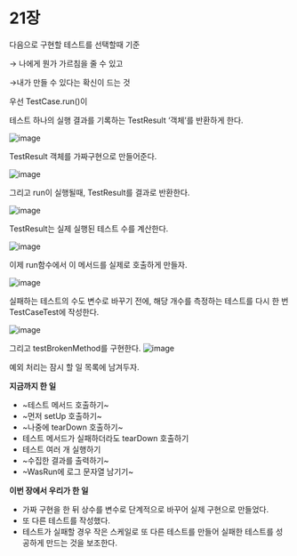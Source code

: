# 21장

다음으로 구현할 테스트를 선택할때 기준

→ 나에게 뭔가 가르침을 줄 수 있고

→내가 만들 수 있다는 확신이 드는 것

우선 TestCase.run()이

테스트 하나의 실행 결과를 기록하는 TestResult ‘객체’를 반환하게 한다.

![image](https://github.com/KonCC/test-driven-development/assets/102205852/c71f9d4b-5e52-4bbc-ace3-466b922c70a6)


TestResult 객체를 가짜구현으로 만들어준다.

![image](https://github.com/KonCC/test-driven-development/assets/102205852/84fa52fe-548c-4122-9fa9-178a8d1a5843)


그리고 run이 실행될때, TestResult를 결과로 반환한다.

![image](https://github.com/KonCC/test-driven-development/assets/102205852/ecd6fdb7-5c65-498e-9cb8-9fcc2f90b850)


TestResult는 실제 실행된 테스트 수를 계산한다.

![image](https://github.com/KonCC/test-driven-development/assets/102205852/4a9aa5a6-6e2c-43e8-aef8-a33ae44b8ec0)


이제 run함수에서 이 메서드를 실제로 호출하게 만들자.

![image](https://github.com/KonCC/test-driven-development/assets/102205852/8620c776-2324-4099-a9ee-5f500a0f4d68)


실패하는 테스트의 수도 변수로 바꾸기 전에, 해당 개수를 측정하는 테스트를 다시 한 번 TestCaseTest에 작성한다.

![image](https://github.com/KonCC/test-driven-development/assets/102205852/3fa313af-4132-40c0-a31c-e021901e55ae)


그리고 testBrokenMethod를 구현한다.
![image](https://github.com/KonCC/test-driven-development/assets/102205852/3f0a1ac7-d61b-4504-a594-dc51813a3694)


예외 처리는 잠시 할 일 목록에 남겨두자.

**지금까지 한 일**

-   ~테스트 메서드 호출하기~
-   ~먼저 setUp 호출하기~
-   ~나중에 tearDown 호출하기~
-   테스트 메서드가 실패하더라도 tearDown 호출하기
-   테스트 여러 개 실행하기
-   ~수집한 결과를 출력하기~
-   ~WasRun에 로그 문자열 남기기~

**이번 장에서 우리가 한 일**

-   가짜 구현을 한 뒤 상수를 변수로 단계적으로 바꾸어 실제 구현으로 만들었다.
-   또 다른 테스트를 작성했다.
-   테스트가 실패할 경우 작은 스케일로 또 다른 테스트를 만들어 실패한 테스트를 성공하게 만드는 것을 보조한다.
